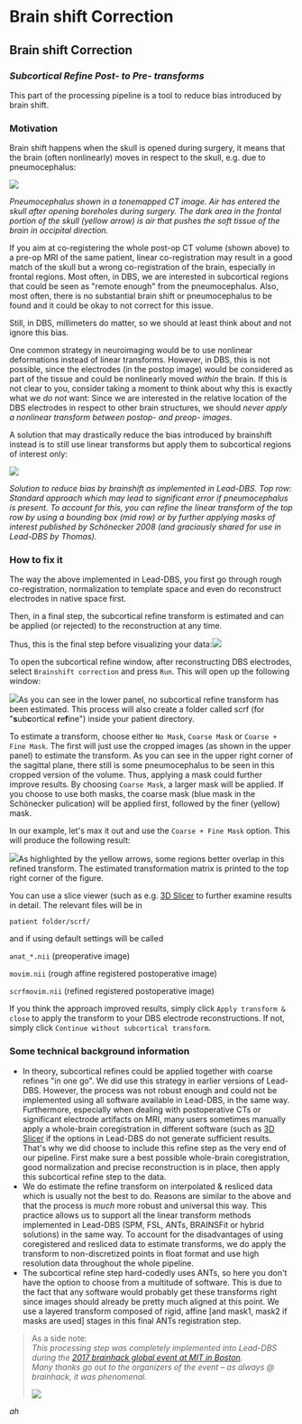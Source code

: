 # Brain shift Correction

## Brain shift Correction

### _Subcortical Refine Post- to Pre- transforms_

This part of the processing pipeline is a tool to reduce bias introduced by brain shift.

### Motivation

Brain shift happens when the skull is opened during surgery, it means that the brain (often nonlinearly) moves in respect to the skull, e.g. due to pneumocephalus:

![](.gitbook/assets/pneumocephalus\_sole.png)

_Pneumocephalus shown in a tonemapped CT image. Air has entered the skull after opening boreholes during surgery. The dark area in the frontal portion of the skull (yellow arrow) is air that pushes the soft tissue of the brain in occipital direction._

If you aim at co-registering the whole post-op CT volume (shown above) to a pre-op MRI of the same patient, linear co-registration may result in a good match of the skull but a wrong co-registration of the brain, especially in frontal regions. Most often, in DBS, we are interested in subcortical regions that could be seen as "remote enough" from the pneumocephalus. Also, most often, there is no substantial brain shift or pneumocephalus to be found and it could be okay to not correct for this issue.

Still, in DBS, millimeters do matter, so we should at least think about and not ignore this bias.

One common strategy in neuroimaging would be to use nonlinear deformations instead of linear transforms. However, in DBS, this is not possible, since the electrodes (in the postop image) would be considered as part of the tissue and could be nonlinearly moved _within_ the brain. If this is not clear to you, consider taking a moment to think about why this is exactly what we _do not_ want: Since we are interested in the relative location of the DBS electrodes in respect to other brain structures, we should _never apply a nonlinear transform between postop- and preop- images_.

A solution that may drastically reduce the bias introduced by brainshift instead is to still use linear transforms but apply them to subcortical regions of interest only:

![](.gitbook/assets/fig\_1c.png)

_Solution to reduce bias by brainshift as implemented in Lead-DBS. Top row: Standard approach which may lead to significant error if pneumocephalus is present. To account for this, you can refine the linear transform of the top row by using a bounding box (mid row) or by further applying masks of interest published by Schönecker 2008  (and graciously shared for use in Lead-DBS by Thomas)._

### How to fix it

The way the above implemented in Lead-DBS, you first go through rough co-registration, normalization to template space and even do reconstruct electrodes in native space first.

Then, in a final step, the subcortical refine transform is estimated and can be applied (or rejected) to the reconstruction at any time.

Thus, this is the final step before visualizing your data:![](.gitbook/assets/leadwin.png)

To open the subcortical refine window, after reconstructing DBS electrodes, select `Brainshift correction` and press `Run`. This will open up the following window:

![](.gitbook/assets/screen-shot-2017-03-05-at-12.38.28-pm.png)As you can see in the lower panel, no subcortical refine transform has been estimated. This process will also create a folder called scrf (for "**s**ub**c**ortical **r**e**f**ine") inside your patient directory.

To estimate a transform, choose either `No Mask`, `Coarse Mask` or `Coarse + Fine Mask`. The first will just use the cropped images (as shown in the upper panel) to estimate the transform. As you can see in the upper right corner of the sagittal plane, there still is some pneumocephalus to be seen in this cropped version of the volume. Thus, applying a mask could further improve results. By choosing `Coarse Mask`, a larger mask will be applied. If you choose to use both masks, the coarse mask (blue mask in the Schönecker pulication) will be applied first, followed by the finer (yellow) mask.

In our example, let's max it out and use the `Coarse + Fine Mask` option. This will produce the following result:

![](.gitbook/assets/scrf\_primer.png)As highlighted by the yellow arrows, some regions better overlap in this refined transform. The estimated transformation matrix is printed to the top right corner of the figure.

You can use a slice viewer (such as e.g. [3D Slicer](http://slicer.org\)) to further examine results in detail. The relevant files will be in

`patient folder/scrf/`

and if using default settings will be called

`anat_*.nii` (preoperative image)

`movim.nii` (rough affine registered postoperative image)

`scrfmovim.nii` (refined registered postoperative image)

If you think the approach improved results, simply click `Apply transform & close` to apply the transform to your DBS electrode reconstructions. If not, simply click `Continue without subcortical transform`.

### Some technical background information

* In theory, subcortical refines could be applied together with coarse refines "in one go". We did use this strategy in earlier versions of Lead-DBS. However, the process was not robust enough and could not be implemented using all software available in Lead-DBS, in the same way. Furthermore, especially when dealing with postoperative CTs or significant electrode artifacts on MRI, many users sometimes manually apply a whole-brain coregistration in different software (such as [3D Slicer](http://slicer.org\)) if the options in Lead-DBS do not generate sufficient results. That's why we did choose to include this refine step as the very end of our pipeline. First make sure a best possible whole-brain coregistration, good normalization and precise reconstruction is in place, then apply this subcortical refine step to the data.
* We do estimate the refine transform on interpolated & resliced data which is usually not the best to do. Reasons are similar to the above and that the process is _much_ more robust and universal this way. This practice allows us to support all the linear transform methods implemented in Lead-DBS (SPM, FSL, ANTs, BRAINSFit or hybrid solutions) in the same way. To account for the disadvantages of using coregistered and resliced data to estimate transforms, we do apply the transform to non-discretized points in float format and use high resolution data throughout the whole pipeline.
* The subcortical refine step hard-codedly uses ANTs, so here you don't have the option to choose from a multitude of software. This is due to the fact that any software would probably get these transforms right since images should already be pretty much aligned at this point. We use a layered transform composed of rigid, affine \[and mask1, mask2 if masks are used] stages in this final ANTs registration step.

> As a side note:\
> _This processing step was completely implemented into Lead-DBS during the_ [_2017 brainhack global event at MIT in Boston_](https://brainhack-boston.github.io)_._\
> _Many thanks go out to the organizers of the event – as always @ brainhack, it was phenomenal._
>
> [![](.gitbook/assets/brainhack\_small.png)](http://www.brainhack.org)

_ah_
